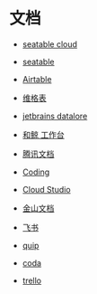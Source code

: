 # 文档


<div id = "首"></div>
<script src = "../js/首.js"></script>


* [seatable cloud](https://cloud.seatable.cn/)
* [seatable](https://www.seatable.cn/)
* [Airtable](https://airtable.com/)
* [维格表](https://vika.cn/workbench)


* [jetbrains datalore](https://datalore.jetbrains.com/)
* [和鲸 工作台](https://www.heywhale.com/mw/workspace/project)


* [腾讯文档](https://docs.qq.com/)
* [Coding](https://coding.net/)
* [Cloud Studio](https://cloudstudio.net/)


* [金山文档](https://www.kdocs.cn/)
* [飞书](https://www.feishu.cn/)


* [quip](https://quip.com/)
* [coda](https://coda.io/)
* [trello](https://trello.com/)
